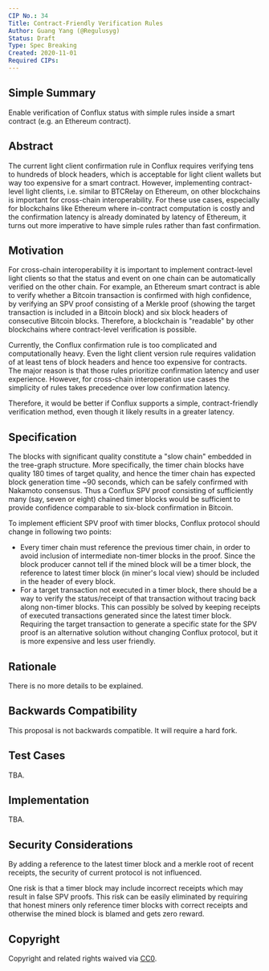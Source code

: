 ```yaml
---
CIP No.: 34
Title: Contract-Friendly Verification Rules
Author: Guang Yang (@Regulusyg)
Status: Draft
Type: Spec Breaking
Created: 2020-11-01
Required CIPs: 
---
```


## Simple Summary

Enable verification of Conflux status with simple rules inside a smart contract (e.g. an Ethereum contract).

## Abstract

The current light client confirmation rule in Conflux requires verifying tens to hundreds of block headers, which is acceptable for light client wallets but way too expensive for a smart contract. However, implementing contract-level light clients, i.e. similar to BTCRelay on Ethereum, on other blockchains is important for cross-chain interoperability. For these use cases, especially for blockchains like Ethereum where in-contract computation is costly and the confirmation latency is already dominated by latency of Ethereum, it turns out more imperative to have simple rules rather than fast confirmation.

## Motivation
<!--The motivation is critical for CIPs that want to change the Conflux protocol. It should clearly explain why the existing protocol specification is inadequate to address the problem that the CIP solves. CIP submissions without sufficient motivation may be rejected outright.-->

For cross-chain interoperability it is important to implement contract-level light clients so that the status and event on one chain can be automatically verified on the other chain. For example, an Ethereum smart contract is able to verify whether a Bitcoin transaction is confirmed with high confidence, by verifying an SPV proof consisting of a Merkle proof  (showing the target transaction is included in a Bitcoin block) and six block headers of consecutive Bitcoin blocks. Therefore, a blockchain is "readable" by other blockchains where contract-level verification is possible.

Currently, the Conflux confirmation rule is too complicated and computationally heavy. Even the light client version rule requires validation of at least tens of block headers and hence too expensive for contracts. The major reason is that those rules prioritize confirmation latency and user experience. However, for cross-chain interoperation use cases the simplicity of rules takes precedence over low confirmation latency.

Therefore, it would be better if Conflux supports a simple,  contract-friendly verification method, even though it likely results in a greater latency.

## Specification
<!--The technical specification should describe the syntax and semantics of any new feature. The specification should be detailed enough to allow competing, interoperable implementations for any of the current Conflux platforms ([conflux-rust](https://github.com/Conflux-Chain/conflux-rust)).-->

The blocks with significant quality constitute a "slow chain" embedded in the tree-graph structure. More specifically, the timer chain blocks have quality 180 times of target quality, and hence the timer chain has expected block generation time ~90 seconds, which can be safely confirmed with Nakamoto consensus. Thus a Conflux SPV proof consisting of sufficiently many (say, seven or eight) chained timer blocks would be sufficient to provide confidence comparable to six-block confirmation in Bitcoin.

To implement efficient SPV proof with timer blocks, Conflux protocol should change in following two points:

- Every timer chain must reference the previous timer chain, in order to avoid inclusion of intermediate non-timer blocks in the proof. Since the block producer cannot tell if the mined block will be a timer block, the reference to latest timer block (in miner's local view) should be included in the header of every block. 
- For a target transaction not executed in a timer block, there should be a way to verify the status/receipt of that transaction without tracing back along non-timer blocks. This can possibly be solved by keeping receipts of executed transactions generated since the latest timer block. Requiring the target transaction to generate a specific state for the SPV proof is an alternative solution without changing Conflux protocol, but it is more expensive and less user friendly.

## Rationale
<!--The rationale fleshes out the specification by describing what motivated the design and why particular design decisions were made. It should describe alternate designs that were considered and related work, e.g. how the feature is supported in other languages. The rationale may also provide evidence of consensus within the community, and should discuss important objections or concerns raised during discussion.-->

There is no more details to be explained.

## Backwards Compatibility
<!--All CIPs that introduce backwards incompatibilities must include a section describing these incompatibilities and their severity. The CIP must explain how the author proposes to deal with these incompatibilities. CIP submissions without a sufficient backwards compatibility treatise may be rejected outright.-->

This proposal is not backwards compatible. It will require a hard fork.


## Test Cases
<!--Test cases for an implementation are mandatory for CIPs that are affecting consensus changes. Other CIPs can choose to include links to test cases if applicable.-->
TBA.

## Implementation
<!--The implementations must be completed before any CIP is given status "Final", but it need not be completed before the CIP is accepted. While there is merit to the approach of reaching consensus on the specification and rationale before writing code, the principle of "rough consensus and running code" is still useful when it comes to resolving many discussions of API details.-->
TBA.

## Security Considerations
<!--All CIPs must contain a section that discusses the security implications/considerations relevant to the proposed change. Include information that might be important for security discussions, surfaces risks and can be used throughout the life cycle of the proposal. E.g. include security-relevant design decisions, concerns, important discussions, implementation-specific guidance and pitfalls, an outline of threats and risks and how they are being addressed. CIP submissions missing the "Security Considerations" section will be rejected. a CIP cannot proceed to status "Final" without a Security Considerations discussion deemed sufficient by the reviewers.-->
By adding a reference to the latest timer block and a merkle root of recent receipts, the security of current protocol is not influenced.

One risk is that a timer block may include incorrect receipts which may result in false SPV proofs. This risk can be easily eliminated by requiring that honest miners only reference timer blocks with correct receipts and otherwise the mined block is blamed and gets zero reward. 

## Copyright
Copyright and related rights waived via [CC0](https://creativecommons.org/publicdomain/zero/1.0/).
